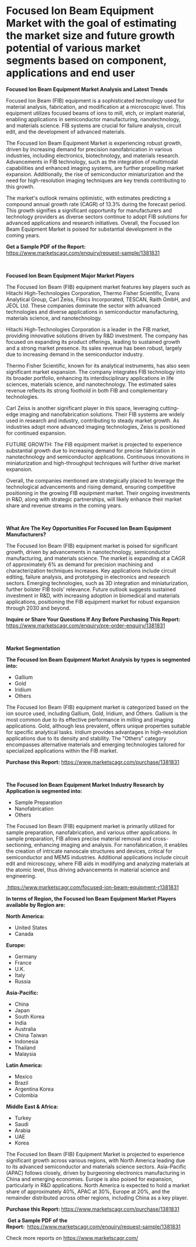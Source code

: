 <p><h1>Focused Ion Beam Equipment Market with the goal of estimating the market size and future growth potential of various market segments based on component, applications and end user</h1></p><p><strong>Focused Ion Beam Equipment Market Analysis and Latest Trends</strong></p>
<p><p>Focused Ion Beam (FIB) equipment is a sophisticated technology used for material analysis, fabrication, and modification at a microscopic level. This equipment utilizes focused beams of ions to mill, etch, or implant material, enabling applications in semiconductor manufacturing, nanotechnology, and materials science. FIB systems are crucial for failure analysis, circuit edit, and the development of advanced materials.</p><p>The Focused Ion Beam Equipment Market is experiencing robust growth, driven by increasing demand for precision nanofabrication in various industries, including electronics, biotechnology, and materials research. Advancements in FIB technology, such as the integration of multimodal capabilities and enhanced imaging systems, are further propelling market expansion. Additionally, the rise of semiconductor miniaturization and the need for high-resolution imaging techniques are key trends contributing to this growth.</p><p>The market's outlook remains optimistic, with estimates predicting a compound annual growth rate (CAGR) of 13.3% during the forecast period. This growth signifies a significant opportunity for manufacturers and technology providers as diverse sectors continue to adopt FIB solutions for advanced applications and research initiatives. Overall, the Focused Ion Beam Equipment Market is poised for substantial development in the coming years.</p></p>
<p><strong>Get a Sample PDF of the Report:&nbsp;</strong> <a href="https://www.marketscagr.com/enquiry/request-sample/1381831?utm_campaign=3546&utm_medium=2&utm_source=Github&utm_content=ia&utm_term=11042025&utm_id=focused-ion-beam-equipment">https://www.marketscagr.com/enquiry/request-sample/1381831</a></p>
<p>&nbsp;</p>
<p><strong>Focused Ion Beam Equipment Major Market Players</strong></p>
<p><p>The Focused Ion Beam (FIB) equipment market features key players such as Hitachi High-Technologies Corporation, Thermo Fisher Scientific, Evans Analytical Group, Carl Zeiss, Fibics Incorporated, TESCAN, Raith GmbH, and JEOL Ltd. These companies dominate the sector with advanced technologies and diverse applications in semiconductor manufacturing, materials science, and nanotechnology.</p><p>Hitachi High-Technologies Corporation is a leader in the FIB market, providing innovative solutions driven by R&D investment. The company has focused on expanding its product offerings, leading to sustained growth and a strong market presence. Its sales revenue has been robust, largely due to increasing demand in the semiconductor industry.</p><p>Thermo Fisher Scientific, known for its analytical instruments, has also seen significant market expansion. The company integrates FIB technology into its broader portfolio, enhancing its interdisciplinary applications in life sciences, materials science, and nanotechnology. The estimated sales revenue reflects its strong foothold in both FIB and complementary technologies.</p><p>Carl Zeiss is another significant player in this space, leveraging cutting-edge imaging and nanofabrication solutions. Their FIB systems are widely used in research and industry, contributing to steady market growth. As industries adopt more advanced imaging technologies, Zeiss is positioned for continued expansion.</p><p>FUTURE GROWTH: The FIB equipment market is projected to experience substantial growth due to increasing demand for precise fabrication in nanotechnology and semiconductor applications. Continuous innovations in miniaturization and high-throughput techniques will further drive market expansion.</p><p>Overall, the companies mentioned are strategically placed to leverage the technological advancements and rising demand, ensuring competitive positioning in the growing FIB equipment market. Their ongoing investments in R&D, along with strategic partnerships, will likely enhance their market share and revenue streams in the coming years.</p></p>
<p>&nbsp;</p>
<p><strong>What Are The Key Opportunities For Focused Ion Beam Equipment Manufacturers?</strong></p>
<p><p>The Focused Ion Beam (FIB) equipment market is poised for significant growth, driven by advancements in nanotechnology, semiconductor manufacturing, and materials science. The market is expanding at a CAGR of approximately 6% as demand for precision machining and characterization techniques increases. Key applications include circuit editing, failure analysis, and prototyping in electronics and research sectors. Emerging technologies, such as 3D integration and miniaturization, further bolster FIB tools' relevance. Future outlook suggests sustained investment in R&D, with increasing adoption in biomedical and materials applications, positioning the FIB equipment market for robust expansion through 2030 and beyond.</p></p>
<p><strong>Inquire or Share Your Questions If Any Before Purchasing This Report:</strong> <a href="https://www.marketscagr.com/enquiry/pre-order-enquiry/1381831?utm_campaign=3546&utm_medium=2&utm_source=Github&utm_content=ia&utm_term=11042025&utm_id=focused-ion-beam-equipment">https://www.marketscagr.com/enquiry/pre-order-enquiry/1381831</a></p>
<p>&nbsp;</p>
<p><strong>Market Segmentation</strong></p>
<p><strong>The Focused Ion Beam Equipment Market Analysis by types is segmented into:</strong></p>
<p><ul><li>Gallium</li><li>Gold</li><li>Iridium</li><li>Others</li></ul></p>
<p><p>The Focused Ion Beam (FIB) equipment market is categorized based on the ion source used, including Gallium, Gold, Iridium, and Others. Gallium is the most common due to its effective performance in milling and imaging applications. Gold, although less prevalent, offers unique properties suitable for specific analytical tasks. Iridium provides advantages in high-resolution applications due to its density and stability. The "Others" category encompasses alternative materials and emerging technologies tailored for specialized applications within the FIB market.</p></p>
<p><strong>Purchase this Report:&nbsp;</strong><a href="https://www.marketscagr.com/purchase/1381831?utm_campaign=3546&utm_medium=2&utm_source=Github&utm_content=ia&utm_term=11042025&utm_id=focused-ion-beam-equipment">https://www.marketscagr.com/purchase/1381831</a></p>
<p>&nbsp;</p>
<p><strong>The Focused Ion Beam Equipment Market Industry Research by Application is segmented into:</strong></p>
<p><ul><li>Sample Preparation</li><li>Nanofabrication</li><li>Others</li></ul></p>
<p><p>The Focused Ion Beam (FIB) equipment market is primarily utilized for sample preparation, nanofabrication, and various other applications. In sample preparation, FIB allows precise material removal and cross-sectioning, enhancing imaging and analysis. For nanofabrication, it enables the creation of intricate nanoscale structures and devices, critical for semiconductor and MEMS industries. Additional applications include circuit edit and microscopy, where FIB aids in modifying and analyzing materials at the atomic level, thus driving advancements in material science and engineering.</p></p>
<p><a href="https://www.marketscagr.com/focused-ion-beam-equipment-r1381831?utm_campaign=3546&utm_medium=2&utm_source=Github&utm_content=ia&utm_term=11042025&utm_id=focused-ion-beam-equipment">&nbsp;https://www.marketscagr.com/focused-ion-beam-equipment-r1381831</a></p>
<p><strong>In terms of Region, the Focused Ion Beam Equipment Market Players available by Region are:</strong></p>
<p>
    <p> <strong> North America: </strong>
        <ul>
            <li>United States</li>
            <li>Canada</li>
        </ul>
        </p> 
    <p> <strong> Europe: </strong>
        <ul>
            <li>Germany</li>
            <li>France</li>
            <li>U.K.</li>
            <li>Italy</li>
            <li>Russia</li>
        </ul>
        </p> 
    <p> <strong> Asia-Pacific: </strong>
        <ul>
            <li>China</li>
            <li>Japan</li>
            <li>South Korea</li>
            <li>India</li>
            <li>Australia</li>
            <li>China Taiwan</li>
            <li>Indonesia</li>
            <li>Thailand</li>
            <li>Malaysia</li>
        </ul>
        </p> 
    <p> <strong> Latin America: </strong>
        <ul>
            <li>Mexico</li>
            <li>Brazil</li>
            <li>Argentina Korea</li>
            <li>Colombia</li>
        </ul>
        </p> 
    <p> <strong> Middle East & Africa: </strong>
        <ul>
            <li>Turkey</li>
            <li>Saudi</li>
            <li>Arabia</li>
            <li>UAE</li>
            <li>Korea</li>
        </ul>
    </p>
    </p>
<p><p>The Focused Ion Beam (FIB) Equipment Market is projected to experience significant growth across various regions, with North America leading due to its advanced semiconductor and materials science sectors. Asia-Pacific (APAC) follows closely, driven by burgeoning electronics manufacturing in China and emerging economies. Europe is also poised for expansion, particularly in R&D applications. North America is expected to hold a market share of approximately 40%, APAC at 30%, Europe at 20%, and the remainder distributed across other regions, including China as a key player.</p></p>
<p><strong>Purchase this Report: </strong><a href="https://www.marketscagr.com/purchase/1381831?utm_campaign=3546&utm_medium=2&utm_source=Github&utm_content=ia&utm_term=11042025&utm_id=focused-ion-beam-equipment">https://www.marketscagr.com/purchase/1381831</a></p>
<p>&nbsp;<strong>Get a Sample PDF of the Report:&nbsp;&nbsp;</strong><a href="https://www.marketscagr.com/enquiry/request-sample/1381831?utm_campaign=3546&utm_medium=2&utm_source=Github&utm_content=ia&utm_term=11042025&utm_id=focused-ion-beam-equipment">https://www.marketscagr.com/enquiry/request-sample/1381831</a></p>
<p><strong></strong></p>
<p>Check more reports on <a href="https://www.marketscagr.com/?utm_campaign=3546&utm_medium=2&utm_source=Github&utm_content=ia&utm_term=11042025&utm_id=focused-ion-beam-equipment">https://www.marketscagr.com/</a></p>